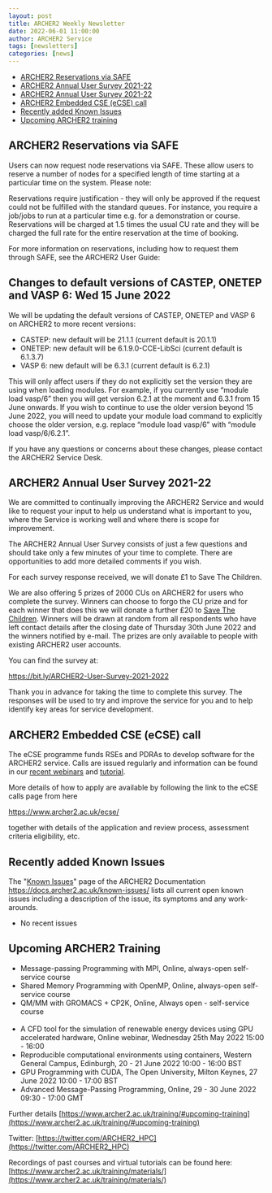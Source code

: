 ```yaml
---
layout: post
title: ARCHER2 Weekly Newsletter
date: 2022-06-01 11:00:00
author: ARCHER2 Service
tags: [newsletters] 
categories: [news]
---
```


- [ARCHER2 Reservations via SAFE](#archer2-reservations-via-safe)
- [ARCHER2 Annual User Survey 2021-22](#changes-to-default-versions-of-castep-onetep-vasp6:-Wed-15-June-2022)
- [ARCHER2 Annual User Survey 2021-22](#archer2-annual-user-survey-2021-22)
- [ARCHER2 Embedded CSE (eCSE) call](#archer2-embedded-cse-ecse-call)
- [Recently added Known Issues](#recently-added-known-issues)
- [Upcoming ARCHER2 training](#upcoming-archer2-training)

<!--more-->
 


## ARCHER2 Reservations via SAFE
 
Users can now request node reservations via SAFE. These allow users to reserve a number of nodes for a specified length of time starting at a particular time on the system. Please note:
 
Reservations require justification - they will only be approved if the request could not be fulfilled with the standard queues. For instance, you require a job/jobs to run at a particular time e.g. for a demonstration or course.
Reservations will be charged at 1.5 times the usual CU rate and they will be charged the full rate for the entire reservation at the time of booking.
 
For more information on reservations, including how to request them through SAFE, see the ARCHER2 User Guide:
 
## Changes to default versions of CASTEP, ONETEP and VASP 6: Wed 15 June 2022
 
We will be updating the default versions of CASTEP, ONETEP and VASP 6 on ARCHER2 to more recent versions:

* CASTEP: new default will be 21.1.1 (current default is 20.1.1)
* ONETEP: new default will be 6.1.9.0-CCE-LibSci (current default is 6.1.3.7)
* VASP 6: new  default will be 6.3.1 (current default is 6.2.1)
 
This will only affect users if they do not explicitly set the version they are using when loading modules. For example, if you currently use “module load vasp/6” then you will get version 6.2.1 at the moment and 6.3.1 from 15 June onwards. If you wish to continue to use the older version beyond 15 June 2022, you will need to update your module load command to explicitly choose the older version, e.g.  replace “module load vasp/6” with “module load vasp/6/6.2.1”.
 
If you have any questions or concerns about these changes, please contact the ARCHER2 Service Desk.
 

## ARCHER2 Annual User Survey 2021-22

We are committed to continually improving the ARCHER2 Service and would like to request your input to help us understand what is important to you, where the Service is working well and where there is scope for improvement.

The ARCHER2 Annual User Survey consists of just a few questions and should take only a few minutes of your time to complete. There are opportunities to add more detailed comments if you wish.

For each survey response received, we will donate £1 to Save The Children.

We are also offering 5 prizes of 2000 CUs on ARCHER2 for users who complete the survey. Winners can choose to forgo the CU prize and for each winner that does this we will donate a further £20 to [Save The Children](www.savethechildren.org.uk). Winners will be drawn at random from all respondents who have left contact details after the closing date of Thursday 30th June 2022 and the winners notified by e-mail. The prizes are only available to people with existing ARCHER2 user accounts.

You can find the survey at:

 <https://bit.ly/ARCHER2-User-Survey-2021-2022>

Thank you in advance for taking the time to complete this survey. The responses will be used to try and improve the service for you and to help identify key areas for service development.


## ARCHER2 Embedded CSE (eCSE) call

The eCSE programme funds RSEs and PDRAs to develop software for the ARCHER2 service. Calls are issued regularly and information can be found in our [recent webinars](https://www.archer2.ac.uk/training/courses/220428-ecse-webinar/)  and [tutorial](https://www.archer2.ac.uk/training/courses/220510-ecse-tutorial/ ).

More details of how to apply are available by following the link to the eCSE calls page from here

<https://www.archer2.ac.uk/ecse/>

together with details of the application and review process, assessment criteria eligibility, etc.
 

## Recently added Known Issues
 
The "[Known Issues](https://docs.archer2.ac.uk/known-issues/)" page of the ARCHER2 Documentation
<https://docs.archer2.ac.uk/known-issues/>
lists all current open known issues including a description of the issue, its symptoms and any work-arounds.

- No recent issues


## Upcoming ARCHER2 Training

- Message-passing Programming with MPI, Online, always-open self-service course
- Shared Memory Programming with OpenMP, Online, always-open self-service course
- QM/MM with GROMACS + CP2K, Online, Always open - self-service course <br><br>
- A CFD tool for the simulation of renewable energy devices using GPU accelerated hardware, Online webinar, Wednesday 25th May 2022 15:00 - 16:00
- Reproducible computational environments using containers, Western General Campus, Edinburgh, 20 - 21 June 2022 10:00 - 16:00 BST 
- GPU Programming with CUDA, The Open University, Milton Keynes, 27 June 2022 10:00 - 17:00 BST 
- Advanced Message-Passing Programming, Online, 29 - 30 June 2022 09:30 - 17:00 GMT


Further details [https://www.archer2.ac.uk/training/#upcoming-training](https://www.archer2.ac.uk/training/#upcoming-training)


Twitter: [https://twitter.com/ARCHER2_HPC](https://twitter.com/ARCHER2_HPC)

Recordings of past courses and virtual tutorials can be found here: [https://www.archer2.ac.uk/training/materials/](https://www.archer2.ac.uk/training/materials/)

